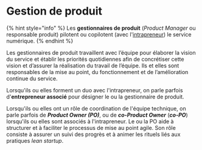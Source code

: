 # Gestion de produit

{% hint style="info" %}
Les **gestionnaires de produit** \(_Product Manager_ ou responsable produit\) pilotent ou copilotent \(avec l'[intrapreneur](intrapreneurs.md)\) le service numérique.
{% endhint %}

Les gestionnaires de produit travaillent avec l’équipe pour élaborer la vision du service et établir les priorités quotidiennes afin de concrétiser cette vision et d’assurer la réalisation du travail de l’équipe. Ils et elles sont responsables de la mise au point, du fonctionnement et de l’amélioration continue du service. 

Lorsqu'ils ou elles forment un duo avec l'intrapreneur, on parle parfois d'**entrepreneur associé** pour désigner le ou la gestionnaire de produit.

Lorsqu'ils ou elles ont un rôle de coordination de l'équipe technique, on parle parfois de _**Product Owner \(PO\)**_, ou de _**co-Product Owner**_ \(_**co-PO**_\) lorsqu'ils ou elles sont associés à l'intrapreneur. Le ou la PO aide à structurer et à faciliter le processus de mise au point agile. Son rôle consiste à assurer un suivi des progrès et à animer les rituels liés aux pratiques _lean startup_. 

